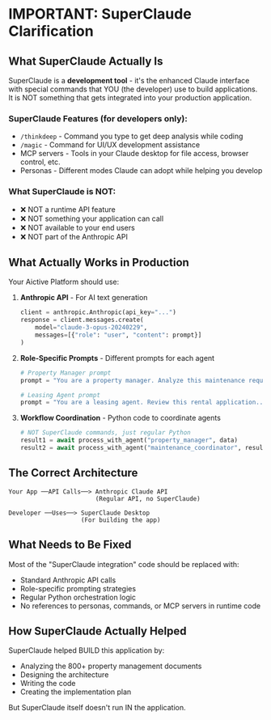 # IMPORTANT: SuperClaude Clarification

## What SuperClaude Actually Is

SuperClaude is a **development tool** - it's the enhanced Claude interface with special commands that YOU (the developer) use to build applications. It is NOT something that gets integrated into your production application.

### SuperClaude Features (for developers only):
- `/thinkdeep` - Command you type to get deep analysis while coding
- `/magic` - Command for UI/UX development assistance
- MCP servers - Tools in your Claude desktop for file access, browser control, etc.
- Personas - Different modes Claude can adopt while helping you develop

### What SuperClaude is NOT:
- ❌ NOT a runtime API feature
- ❌ NOT something your application can call
- ❌ NOT available to your end users
- ❌ NOT part of the Anthropic API

## What Actually Works in Production

Your Aictive Platform should use:

1. **Anthropic API** - For AI text generation
   ```python
   client = anthropic.Anthropic(api_key="...")
   response = client.messages.create(
       model="claude-3-opus-20240229",
       messages=[{"role": "user", "content": prompt}]
   )
   ```

2. **Role-Specific Prompts** - Different prompts for each agent
   ```python
   # Property Manager prompt
   prompt = "You are a property manager. Analyze this maintenance request..."
   
   # Leasing Agent prompt  
   prompt = "You are a leasing agent. Review this rental application..."
   ```

3. **Workflow Coordination** - Python code to coordinate agents
   ```python
   # NOT SuperClaude commands, just regular Python
   result1 = await process_with_agent("property_manager", data)
   result2 = await process_with_agent("maintenance_coordinator", result1)
   ```

## The Correct Architecture

```
Your App ──API Calls──> Anthropic Claude API
                        (Regular API, no SuperClaude)

Developer ──Uses──> SuperClaude Desktop
                    (For building the app)
```

## What Needs to Be Fixed

Most of the "SuperClaude integration" code should be replaced with:
- Standard Anthropic API calls
- Role-specific prompting strategies
- Regular Python orchestration logic
- No references to personas, commands, or MCP servers in runtime code

## How SuperClaude Actually Helped

SuperClaude helped BUILD this application by:
- Analyzing the 800+ property management documents
- Designing the architecture
- Writing the code
- Creating the implementation plan

But SuperClaude itself doesn't run IN the application.